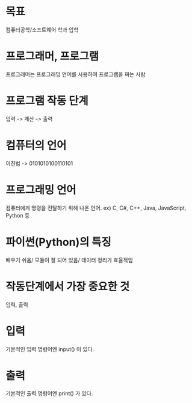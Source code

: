 # 목표
컴퓨터공학/소프트웨어 학과 입학
# 프로그래머, 프로그램
프로그래머는 프로그래밍 언어를 사용하여 프로그램을 짜는 사람
# 프로그램 작동 단계
입력 -> 계산 -> 출력
# 컴퓨터의 언어
이진법 -> 0101010100110101
# 프로그래밍 언어
컴퓨터에게 명령을 전달하기 위해 나온 언어. ex) C, C#, C++, Java, JavaScript, Python 등
# 파이썬(Python)의 특징
배우기 쉬움/ 모듈이 잘 되어 있음/ 데이터 정리가 효율적임
# 작동단계에서 가장 중요한 것
입력, 출력
# 입력
기본적인 입력 명령어엔 input() 이 있다.
# 출력
기본적인 출력 명령어엔 print() 가 있다.